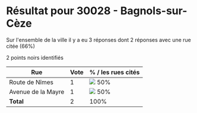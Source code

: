 # Résultat pour 30028 - Bagnols-sur-Cèze

Sur l'ensemble de la ville il y a eu 3 réponses dont 2 réponses avec une rue citée (66%)

2 points noirs identifiés

| Rue | Vote | % / les rues cités|
|-----|------|-------------------|
| Route de Nîmes | 1 | <img src="../../img/bar_50.gif" />&nbsp;50%|
| Avenue de la Mayre | 1 | <img src="../../img/bar_50.gif" />&nbsp;50%|
| **Total** | 2 | 100%|

